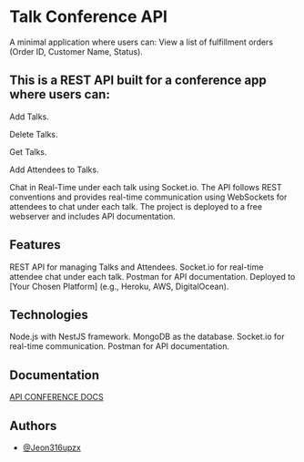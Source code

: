 
# Talk Conference API

A minimal application where users can:
View a list of fulfillment orders (Order ID, Customer Name, Status).

## This is a REST API built for a conference app where users can:

Add Talks.

Delete Talks.

Get Talks.

Add Attendees to Talks.

Chat in Real-Time under each talk using Socket.io.
The API follows REST conventions and provides real-time communication using WebSockets for attendees to chat under each talk. The project is deployed to a free webserver and includes API documentation.

## Features
REST API for managing Talks and Attendees.
Socket.io for real-time attendee chat under each talk.
Postman for API documentation.
Deployed to [Your Chosen Platform] (e.g., Heroku, AWS, DigitalOcean).

## Technologies
Node.js with NestJS framework.
MongoDB as the database.
Socket.io for real-time communication.
Postman for API documentation.



## Documentation

[API CONFERENCE DOCS](https://documenter.getpostman.com/view/11299064/2sAY4rFQW5)


## Authors

- [@Jeon316upzx](https://github.com/Jeon316upzx)


